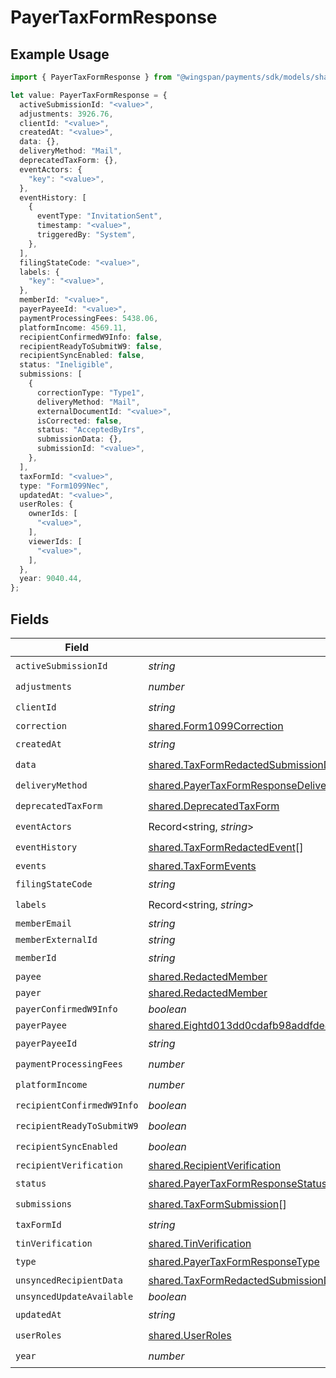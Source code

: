 # PayerTaxFormResponse

## Example Usage

```typescript
import { PayerTaxFormResponse } from "@wingspan/payments/sdk/models/shared";

let value: PayerTaxFormResponse = {
  activeSubmissionId: "<value>",
  adjustments: 3926.76,
  clientId: "<value>",
  createdAt: "<value>",
  data: {},
  deliveryMethod: "Mail",
  deprecatedTaxForm: {},
  eventActors: {
    "key": "<value>",
  },
  eventHistory: [
    {
      eventType: "InvitationSent",
      timestamp: "<value>",
      triggeredBy: "System",
    },
  ],
  filingStateCode: "<value>",
  labels: {
    "key": "<value>",
  },
  memberId: "<value>",
  payerPayeeId: "<value>",
  paymentProcessingFees: 5438.06,
  platformIncome: 4569.11,
  recipientConfirmedW9Info: false,
  recipientReadyToSubmitW9: false,
  recipientSyncEnabled: false,
  status: "Ineligible",
  submissions: [
    {
      correctionType: "Type1",
      deliveryMethod: "Mail",
      externalDocumentId: "<value>",
      isCorrected: false,
      status: "AcceptedByIrs",
      submissionData: {},
      submissionId: "<value>",
    },
  ],
  taxFormId: "<value>",
  type: "Form1099Nec",
  updatedAt: "<value>",
  userRoles: {
    ownerIds: [
      "<value>",
    ],
    viewerIds: [
      "<value>",
    ],
  },
  year: 9040.44,
};
```

## Fields

| Field                                                                                                                                                                             | Type                                                                                                                                                                              | Required                                                                                                                                                                          | Description                                                                                                                                                                       |
| --------------------------------------------------------------------------------------------------------------------------------------------------------------------------------- | --------------------------------------------------------------------------------------------------------------------------------------------------------------------------------- | --------------------------------------------------------------------------------------------------------------------------------------------------------------------------------- | --------------------------------------------------------------------------------------------------------------------------------------------------------------------------------- |
| `activeSubmissionId`                                                                                                                                                              | *string*                                                                                                                                                                          | :heavy_check_mark:                                                                                                                                                                | N/A                                                                                                                                                                               |
| `adjustments`                                                                                                                                                                     | *number*                                                                                                                                                                          | :heavy_check_mark:                                                                                                                                                                | N/A                                                                                                                                                                               |
| `clientId`                                                                                                                                                                        | *string*                                                                                                                                                                          | :heavy_check_mark:                                                                                                                                                                | N/A                                                                                                                                                                               |
| `correction`                                                                                                                                                                      | [shared.Form1099Correction](../../../sdk/models/shared/form1099correction.md)                                                                                                     | :heavy_minus_sign:                                                                                                                                                                | N/A                                                                                                                                                                               |
| `createdAt`                                                                                                                                                                       | *string*                                                                                                                                                                          | :heavy_check_mark:                                                                                                                                                                | N/A                                                                                                                                                                               |
| `data`                                                                                                                                                                            | [shared.TaxFormRedactedSubmissionData](../../../sdk/models/shared/taxformredactedsubmissiondata.md)                                                                               | :heavy_check_mark:                                                                                                                                                                | N/A                                                                                                                                                                               |
| `deliveryMethod`                                                                                                                                                                  | [shared.PayerTaxFormResponseDeliveryMethod](../../../sdk/models/shared/payertaxformresponsedeliverymethod.md)                                                                     | :heavy_check_mark:                                                                                                                                                                | N/A                                                                                                                                                                               |
| `deprecatedTaxForm`                                                                                                                                                               | [shared.DeprecatedTaxForm](../../../sdk/models/shared/deprecatedtaxform.md)                                                                                                       | :heavy_check_mark:                                                                                                                                                                | N/A                                                                                                                                                                               |
| `eventActors`                                                                                                                                                                     | Record<string, *string*>                                                                                                                                                          | :heavy_check_mark:                                                                                                                                                                | N/A                                                                                                                                                                               |
| `eventHistory`                                                                                                                                                                    | [shared.TaxFormRedactedEvent](../../../sdk/models/shared/taxformredactedevent.md)[]                                                                                               | :heavy_check_mark:                                                                                                                                                                | N/A                                                                                                                                                                               |
| `events`                                                                                                                                                                          | [shared.TaxFormEvents](../../../sdk/models/shared/taxformevents.md)                                                                                                               | :heavy_minus_sign:                                                                                                                                                                | N/A                                                                                                                                                                               |
| `filingStateCode`                                                                                                                                                                 | *string*                                                                                                                                                                          | :heavy_check_mark:                                                                                                                                                                | N/A                                                                                                                                                                               |
| `labels`                                                                                                                                                                          | Record<string, *string*>                                                                                                                                                          | :heavy_check_mark:                                                                                                                                                                | N/A                                                                                                                                                                               |
| `memberEmail`                                                                                                                                                                     | *string*                                                                                                                                                                          | :heavy_minus_sign:                                                                                                                                                                | N/A                                                                                                                                                                               |
| `memberExternalId`                                                                                                                                                                | *string*                                                                                                                                                                          | :heavy_minus_sign:                                                                                                                                                                | N/A                                                                                                                                                                               |
| `memberId`                                                                                                                                                                        | *string*                                                                                                                                                                          | :heavy_check_mark:                                                                                                                                                                | N/A                                                                                                                                                                               |
| `payee`                                                                                                                                                                           | [shared.RedactedMember](../../../sdk/models/shared/redactedmember.md)                                                                                                             | :heavy_minus_sign:                                                                                                                                                                | N/A                                                                                                                                                                               |
| `payer`                                                                                                                                                                           | [shared.RedactedMember](../../../sdk/models/shared/redactedmember.md)                                                                                                             | :heavy_minus_sign:                                                                                                                                                                | N/A                                                                                                                                                                               |
| `payerConfirmedW9Info`                                                                                                                                                            | *boolean*                                                                                                                                                                         | :heavy_minus_sign:                                                                                                                                                                | N/A                                                                                                                                                                               |
| `payerPayee`                                                                                                                                                                      | [shared.Eightd013dd0cdafb98addfde478aafc44fc8914592071f79bc8d2aa0096744c099f](../../../sdk/models/shared/eightd013dd0cdafb98addfde478aafc44fc8914592071f79bc8d2aa0096744c099f.md) | :heavy_minus_sign:                                                                                                                                                                | N/A                                                                                                                                                                               |
| `payerPayeeId`                                                                                                                                                                    | *string*                                                                                                                                                                          | :heavy_check_mark:                                                                                                                                                                | N/A                                                                                                                                                                               |
| `paymentProcessingFees`                                                                                                                                                           | *number*                                                                                                                                                                          | :heavy_check_mark:                                                                                                                                                                | N/A                                                                                                                                                                               |
| `platformIncome`                                                                                                                                                                  | *number*                                                                                                                                                                          | :heavy_check_mark:                                                                                                                                                                | N/A                                                                                                                                                                               |
| `recipientConfirmedW9Info`                                                                                                                                                        | *boolean*                                                                                                                                                                         | :heavy_check_mark:                                                                                                                                                                | N/A                                                                                                                                                                               |
| `recipientReadyToSubmitW9`                                                                                                                                                        | *boolean*                                                                                                                                                                         | :heavy_check_mark:                                                                                                                                                                | N/A                                                                                                                                                                               |
| `recipientSyncEnabled`                                                                                                                                                            | *boolean*                                                                                                                                                                         | :heavy_check_mark:                                                                                                                                                                | N/A                                                                                                                                                                               |
| `recipientVerification`                                                                                                                                                           | [shared.RecipientVerification](../../../sdk/models/shared/recipientverification.md)                                                                                               | :heavy_minus_sign:                                                                                                                                                                | N/A                                                                                                                                                                               |
| `status`                                                                                                                                                                          | [shared.PayerTaxFormResponseStatus](../../../sdk/models/shared/payertaxformresponsestatus.md)                                                                                     | :heavy_check_mark:                                                                                                                                                                | N/A                                                                                                                                                                               |
| `submissions`                                                                                                                                                                     | [shared.TaxFormSubmission](../../../sdk/models/shared/taxformsubmission.md)[]                                                                                                     | :heavy_check_mark:                                                                                                                                                                | N/A                                                                                                                                                                               |
| `taxFormId`                                                                                                                                                                       | *string*                                                                                                                                                                          | :heavy_check_mark:                                                                                                                                                                | N/A                                                                                                                                                                               |
| `tinVerification`                                                                                                                                                                 | [shared.TinVerification](../../../sdk/models/shared/tinverification.md)                                                                                                           | :heavy_minus_sign:                                                                                                                                                                | N/A                                                                                                                                                                               |
| `type`                                                                                                                                                                            | [shared.PayerTaxFormResponseType](../../../sdk/models/shared/payertaxformresponsetype.md)                                                                                         | :heavy_check_mark:                                                                                                                                                                | N/A                                                                                                                                                                               |
| `unsyncedRecipientData`                                                                                                                                                           | [shared.TaxFormRedactedSubmissionData](../../../sdk/models/shared/taxformredactedsubmissiondata.md)                                                                               | :heavy_minus_sign:                                                                                                                                                                | N/A                                                                                                                                                                               |
| `unsyncedUpdateAvailable`                                                                                                                                                         | *boolean*                                                                                                                                                                         | :heavy_minus_sign:                                                                                                                                                                | N/A                                                                                                                                                                               |
| `updatedAt`                                                                                                                                                                       | *string*                                                                                                                                                                          | :heavy_check_mark:                                                                                                                                                                | N/A                                                                                                                                                                               |
| `userRoles`                                                                                                                                                                       | [shared.UserRoles](../../../sdk/models/shared/userroles.md)                                                                                                                       | :heavy_check_mark:                                                                                                                                                                | N/A                                                                                                                                                                               |
| `year`                                                                                                                                                                            | *number*                                                                                                                                                                          | :heavy_check_mark:                                                                                                                                                                | N/A                                                                                                                                                                               |